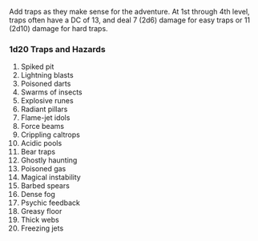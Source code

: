 Add traps as they make sense for the adventure. At 1st through 4th level, traps often have a DC of 13, and deal 7 (2d6) damage for easy traps or 11 (2d10) damage for hard traps.

### 1d20 Traps and Hazards

1. Spiked pit
2. Lightning blasts
3. Poisoned darts
4. Swarms of insects
5. Explosive runes
6. Radiant pillars
7. Flame-jet idols
8. Force beams
9. Crippling caltrops
10. Acidic pools
11. Bear traps
12. Ghostly haunting
13. Poisoned gas
14. Magical instability
15. Barbed spears
16. Dense fog
17. Psychic feedback
18. Greasy floor
19. Thick webs
20. Freezing jets